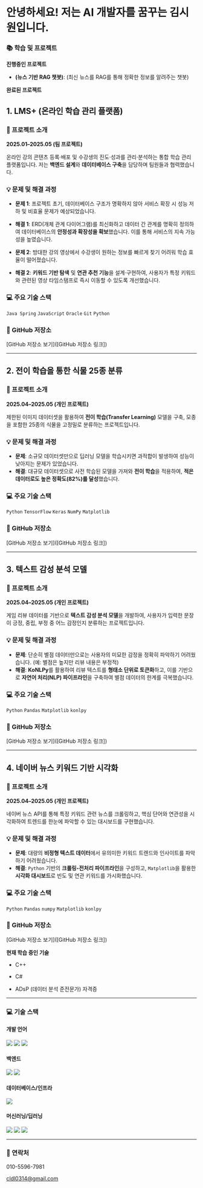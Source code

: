 # 안녕하세요! 저는 AI 개발자를 꿈꾸는 김시원입니다.

### 📚 학습 및 프로젝트
**진행중인 프로젝트**
- **(뉴스 기반 RAG 챗봇)**: (최신 뉴스를 RAG를 통해 정확한 정보를 알려주는 챗봇)

**완료된 프로젝트**

## 1. LMS+ (온라인 학습 관리 플랫폼)

### 📝 프로젝트 소개
**2025.01–2025.05 (팀 프로젝트)**

온라인 강의 콘텐츠 등록·배포 및 수강생의 진도·성과를 관리·분석하는 통합 학습 관리 플랫폼입니다. 저는 **백엔드 설계**와 **데이터베이스 구축**을 담당하며 팀원들과 협력했습니다.

### 💡 문제 및 해결 과정

- **문제 1**: 프로젝트 초기, 데이터베이스 구조가 명확하지 않아 서비스 확장 시 성능 저하 및 비효율 문제가 예상되었습니다.
- **해결 1**: ERD(개체 관계 다이어그램)를 최신화하고 데이터 간 관계를 명확히 정의하여 데이터베이스의 **안정성과 확장성을 확보**했습니다. 이를 통해 서비스의 지속 가능성을 높였습니다.

- **문제 2**: 방대한 강의 영상에서 수강생이 원하는 정보를 빠르게 찾기 어려워 학습 효율이 떨어졌습니다.
- **해결 2**: **키워드 기반 탐색** 및 **연관 추천 기능**을 설계·구현하여, 사용자가 특정 키워드와 관련된 영상 타임스탬프로 즉시 이동할 수 있도록 개선했습니다.

### 💻 주요 기술 스택
`Java Spring` `JavaScript` `Oracle` `Git` `Python`

### 🔗 GitHub 저장소
[GitHub 저장소 보기]([GitHub 저장소 링크])

---

## 2. 전이 학습을 통한 식물 25종 분류

### 📝 프로젝트 소개
**2025.04–2025.05 (개인 프로젝트)**

제한된 이미지 데이터셋을 활용하여 **전이 학습(Transfer Learning)** 모델을 구축, 모종을 포함한 25종의 식물을 고정밀로 분류하는 프로젝트입니다.

### 💡 문제 및 해결 과정

- **문제**: 소규모 데이터셋만으로 딥러닝 모델을 학습시키면 과적합이 발생하여 성능이 낮아지는 문제가 있었습니다.
- **해결**: 대규모 데이터셋으로 사전 학습된 모델을 가져와 **전이 학습**을 적용하여, **적은 데이터로도 높은 정확도(82%)를 달성**했습니다.

### 💻 주요 기술 스택
`Python` `TensorFlow` `Keras` `NumPy` `Matplotlib`

### 🔗 GitHub 저장소
[GitHub 저장소 보기]([GitHub 저장소 링크])

---

## 3. 텍스트 감성 분석 모델

### 📝 프로젝트 소개
**2025.04–2025.05 (개인 프로젝트)**

게임 리뷰 데이터를 기반으로 **텍스트 감성 분석 모델**을 개발하여, 사용자가 입력한 문장이 긍정, 중립, 부정 중 어느 감정인지 분류하는 프로젝트입니다.

### 💡 문제 및 해결 과정

- **문제**: 단순히 별점 데이터만으로는 사용자의 미묘한 감정을 정확히 파악하기 어려웠습니다. (예: 별점은 높지만 리뷰 내용은 부정적)
- **해결**: **KoNLPy**를 활용하여 리뷰 텍스트를 **형태소 단위로 토큰화**하고, 이를 기반으로 **자연어 처리(NLP) 파이프라인**을 구축하여 별점 데이터의 한계를 극복했습니다.

### 💻 주요 기술 스택
`Python` `Pandas` `Matplotlib` `konlpy`

### 🔗 GitHub 저장소
[GitHub 저장소 보기]([GitHub 저장소 링크])

---

## 4. 네이버 뉴스 키워드 기반 시각화

### 📝 프로젝트 소개
**2025.04–2025.05 (개인 프로젝트)**

네이버 뉴스 API를 통해 특정 키워드 관련 뉴스를 크롤링하고, 핵심 단어와 연관성을 시각화하여 트렌드를 한눈에 파악할 수 있는 대시보드를 구현했습니다.

### 💡 문제 및 해결 과정

- **문제**: 대량의 **비정형 텍스트 데이터**에서 유의미한 키워드 트렌드와 인사이트를 파악하기 어려웠습니다.
- **해결**: `Python` 기반의 **크롤링-전처리 파이프라인**을 구성하고, `Matplotlib`을 활용한 **시각화 대시보드**로 빈도 및 연관 키워드를 가시화했습니다.

### 💻 주요 기술 스택
`Python` `Pandas` `numpy` `Matplotlib` `konlpy`

### 🔗 GitHub 저장소
[GitHub 저장소 보기]([GitHub 저장소 링크])


**현재 학습 중인 기술**

- C++

- C#

- ADsP (데이터 분석 준전문가) 자격증

---

### 💻 기술 스택

<div align="left">

#### 개발 언어
  <img src="https://img.shields.io/badge/Python-3776AB?style=for-the-badge&logo=python&logoColor=white">
  <img src="https://img.shields.io/badge/Java-007396?style=for-the-badge&logo=java&logoColor=white">
  <img src="https://img.shields.io/badge/C%2B%2B-00599C?style=for-the-badge&logo=c%2B%2B&logoColor=white">

#### 백엔드
  <img src="https://img.shields.io/badge/Spring_Boot-6DB33F?style=for-the-badge&logo=springboot&logoColor=white">
  <img src="https://img.shields.io/badge/FastAPI-009688?style=for-the-badge&logo=fastapi&logoColor=white">

#### 데이터베이스/인프라
  <img src="https://img.shields.io/badge/MySQL-4479A1?style=for-the-badge&logo=mysql&logoColor=white">

#### 머신러닝/딥러닝
  <img src="https://img.shields.io/badge/TensorFlow-FF6F00?style=for-the-badge&logo=tensorflow&logoColor=white">
  <img src="https://img.shields.io/badge/Keras-D00000?style=for-the-badge&logo=keras&logoColor=white">
  <img src="https://img.shields.io/badge/NumPy-013243?style=for-the-badge&logo=numpy&logoColor=white">
  
</div>

---

### 🔗 연락처

010-5596-7981

cldl0314@gmail.com
